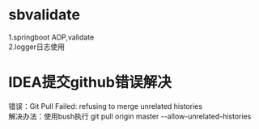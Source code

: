 # sbvalidate
1.springboot AOP,validate<br>
2.logger日志使用


#  IDEA提交github错误解决
错误：Git Pull Failed: refusing to merge unrelated histories
<br>解决办法：使用bush执行 git pull origin master --allow-unrelated-histories